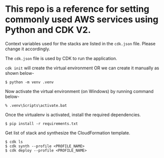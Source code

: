 # This repo is a reference for setting commonly used AWS services using Python and CDK V2.

Context variables used for the stacks are listed in the `cdk.json` file. Please change it accordingly.

The `cdk.json` file is used by CDK to run the application.

`cdk init` will create the virtual environment OR we can create it manually as shown below-

```
$ python -m venv .venv
```
Now activate the virtual environment (on Windows) by running command below-

```
% .venv\Scripts\activate.bat
```

Once the virtualenv is activated, install the required dependencies.

```
$ pip install -r requirements.txt
```

Get list of stack and synthesize the CloudFormation template.

```
$ cdk ls
$ cdk synth --profile <PROFILE_NAME>
$ cdk deploy --profile <PROFILE_NAME>
```